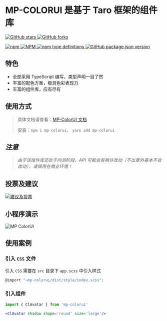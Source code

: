 # MP-COLORUI 是基于 Taro 框架的组件库

[![GitHub stars](https://img.shields.io/github/stars/yinliangdream/mp-colorui?style=social) ![GitHub forks](https://img.shields.io/github/forks/yinliangdream/mp-colorui?style=social)](https://github.com/yinLiangDream/mp-colorui)

[![npm](https://img.shields.io/npm/dm/mp-colorui) ![NPM](https://img.shields.io/npm/l/mp-colorui) ![npm type definitions](https://img.shields.io/npm/types/mp-colorui) ![GitHub package.json version](https://img.shields.io/github/package-json/v/yinliangdream/mp-colorui)](https://github.com/yinLiangDream/mp-colorui)


## 特色

 - 全部采用 TypeScript 编写，类型声明一目了然
 - 丰富的配色方案，极具色彩表现力
 - 丰富的组件库，应有尽有

## 使用方式

> 具体文档请查看：[MP-ColorUI 文档](https://yinliangdream.github.io/mp-colorui-doc/#/)
>
> 安装：`npm i mp-colorui`， `yarn add mp-colorui`

## *注意*

> *由于该组件库还处于内测阶段，API 可能会有稍许改动（不出意外基本不会改动），请慎用在商业环境！*

## 投票及建议

[![建议及投票](https://feathub.com/yinLiangDream/mp-colorui?format=svg)](https://feathub.com/yinLiangDream/mp-colorui)

## 小程序演示

![MP ColorUI](https://md-1255362963.cos.ap-chengdu.myqcloud.com/coloruiqrcode.png)

## 使用案例

### 引入 `CSS` 文件

引入 `CSS` 需要在 `src` 目录下 `app.scss` 中引入样式

```js
@import "~mp-colorui/dist/style/index.scss";
```

### 引入组件

```jsx
import { ClAvatar } from 'mp-colorui'

<ClAvatar shadow shape='round' size='large'/>
```
